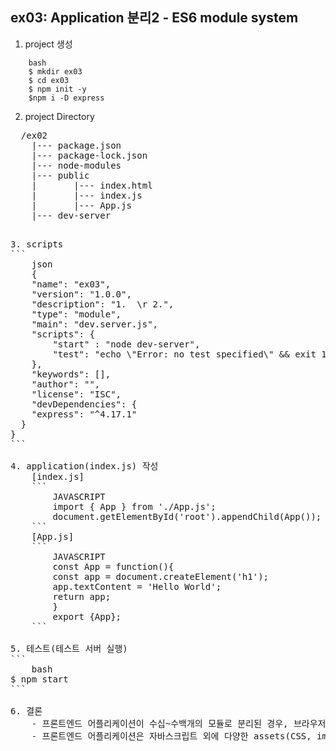 ## ex03: Application 분리2 - ES6 module system
1.  project 생성
```
    bash
    $ mkdir ex03
    $ cd ex03
    $ npm init -y
    $npm i -D express
```
2. project Directory
<pre>
  /ex02
    |--- package.json
    |--- package-lock.json
    |--- node-modules
    |--- public
    |       |--- index.html
    |       |--- index.js
    |       |--- App.js
    |--- dev-server
<pre>

3. scripts
```
    json
    {
    "name": "ex03",
    "version": "1.0.0",
    "description": "1.  \r 2.",
    "type": "module",
    "main": "dev.server.js",
    "scripts": {
        "start" : "node dev-server",
        "test": "echo \"Error: no test specified\" && exit 1"
    },
    "keywords": [],
    "author": "",
    "license": "ISC",
    "devDependencies": {
    "express": "^4.17.1"
  }
}
```

4. application(index.js) 작성
    [index.js]
    ```
        JAVASCRIPT
        import { App } from './App.js'; 
        document.getElementById('root').appendChild(App());
    ```
    [App.js]
    ```
        JAVASCRIPT
        const App = function(){
        const app = document.createElement('h1');
        app.textContent = 'Hello World';
        return app;
        }
        export {App};
    ```

5. 테스트(테스트 서버 실행)
```
    bash
$ npm start
```

6. 결론
    - 프론트엔드 어플리케이션이 수십~수백개의 모듈로 분리된 경우, 브라우저에서 개별적으로 모듈들을 import하는 것은 상당히 비효율적이다.
    - 프론트엔드 어플리케이션은 자바스크립트 외에 다양한 assets(CSS, images, font)에 대한 로딩 동기화도 고려되어야 한다.
    